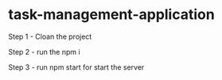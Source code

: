 # task-management-application

Step 1 - Cloan the project

Step 2 - run the npm i

Step 3 - run npm start for start the server
